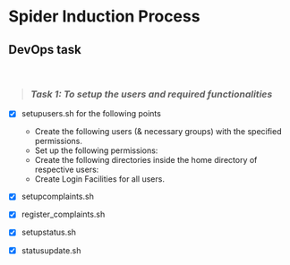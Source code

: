 
# Spider Induction Process
## DevOps task<br>
<br>

>### _**Task 1:** To setup the users and required functionalities_

* [x] setupusers.sh for the following points
    * Create the following users (& necessary groups) with the specified permissions. 
    * Set up the following permissions:
    * Create the following directories inside the home directory of respective users:
    * Create Login Facilities for all users.

* [x] setupcomplaints.sh 
* [x] register_complaints.sh
* [x] setupstatus.sh
* [x] statusupdate.sh